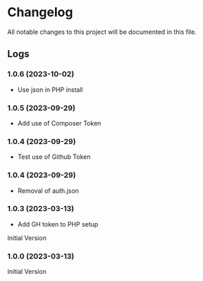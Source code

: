 # Changelog

All notable changes to this project will be documented in this file.

## Logs

### 1.0.6 (2023-10-02)

- Use json in PHP install

### 1.0.5 (2023-09-29)

- Add use of Composer Token

### 1.0.4 (2023-09-29)

- Test use of Github Token

### 1.0.4 (2023-09-29)

- Removal of auth.json

### 1.0.3 (2023-03-13)

- Add GH token to PHP setup

Initial Version
### 1.0.0 (2023-03-13)

Initial Version
